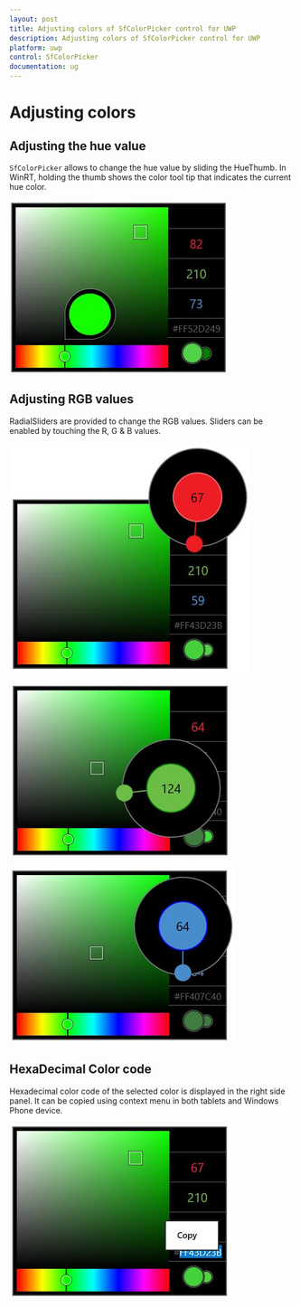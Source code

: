 ```yaml
---
layout: post
title: Adjusting colors of SfColorPicker control for UWP
description: Adjusting colors of SfColorPicker control for UWP
platform: uwp
control: SfColorPicker
documentation: ug
---
```


# Adjusting colors

## Adjusting the hue value

`SfColorPicker` allows to change the hue value by sliding the HueThumb. In WinRT, holding the thumb shows the color tool tip that indicates the current hue color.

![](Adjusting-Color-images/Adjusting-Color-img1.jpeg)

## Adjusting RGB values

RadialSliders are provided to change the RGB values. Sliders can be enabled by touching the R, G & B values.

![](Adjusting-Color-images/Adjusting-Color-img2.jpeg)


![](Adjusting-Color-images/Adjusting-Color-img3.jpeg)


![](Adjusting-Color-images/Adjusting-Color-img4.jpeg)


## HexaDecimal Color code

Hexadecimal color code of the selected color is displayed in the right side panel. It can be copied using context menu in both tablets and Windows Phone device.

![](Adjusting-Color-images/Adjusting-Color-img5.jpeg)


